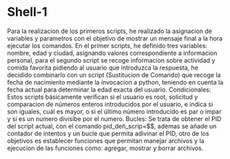 # Shell-1
Para la realizacion de los primeros scripts, he realizado la asignacion de variables y parametros con el objetivo de mostrar un mensaje final a la hora ejecutar los comandos. En el primer scripts, he definido tres variables: nombre, edad y ciudad, asignando valores correspondiente a informacion personal, para el segundo script se recoge informacion sobre actividad y comida favorita pidiendo al usuario que introduzca la respuesta, he decidido combinarlo con un script (Sustitucion de Comando) que recoge la fecha de nacimiento mediante la invocacion a python, teniendo en cuenta la fecha actual para determinar la edad exacta del usuario.
Condicionales: Estos scripts básicamente verifican si el usuario es root, solicitud y comparacion de números enteros introducidos por el usuario, e indica si son iguales, cuál es mayor, o si el último número introducido es par o impar y si es un numero divisibe por el numero.
Bucles: Se trata de obtener el PID del script actual, con el comando pid_deñ_scrip=$$, ademas se añade un contador de intentos y un bucle que permita adivinar el PID, otro de los objetivos es establecer funciones que permitan manejar archivos y la ejecucion de las funciones como: agregar, mostrar y borrar archivos.
